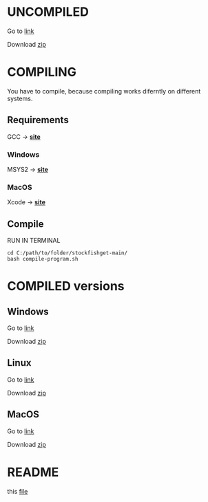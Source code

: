 # UNCOMPILED

Go to [link](https://github.com/stas-badzi/stockfishget/tree/main)

Download [zip](https://github.com/stas-badzi/stockfishget/archive/refs/heads/main.zip)

# COMPILING

You have to compile, because compiling works diferntly on different systems.

## Requirements

GCC -> [__site__](https://gcc.gnu.org/)

### Windows

MSYS2 -> [__site__](https://www.msys2.org/)

### MacOS

Xcode -> [__site__](https://developer.apple.com/xcode/)

## Compile

RUN IN TERMINAL

```
cd C:/path/to/folder/stockfishget-main/
bash compile-program.sh
```

# COMPILED versions

## Windows

Go to [link](https://github.com/stas-badzi/stockfishget/tree/windows)

Download [zip](https://github.com/stas-badzi/stockfishget/archive/refs/heads/windows.zip)

## Linux

Go to [link](https://github.com/stas-badzi/stockfishget/tree/linux)

Download [zip](https://github.com/stas-badzi/stockfishget/archive/refs/heads/linux.zip)

## MacOS

Go to [link](https://github.com/stas-badzi/stockfishget/tree/macos)

Download [zip](https://github.com/stas-badzi/stockfishget/archive/refs/heads/macos.zip)

# README

this [file](https://github.com/stas-badzi/stockfishget/tree/main/README.md)
